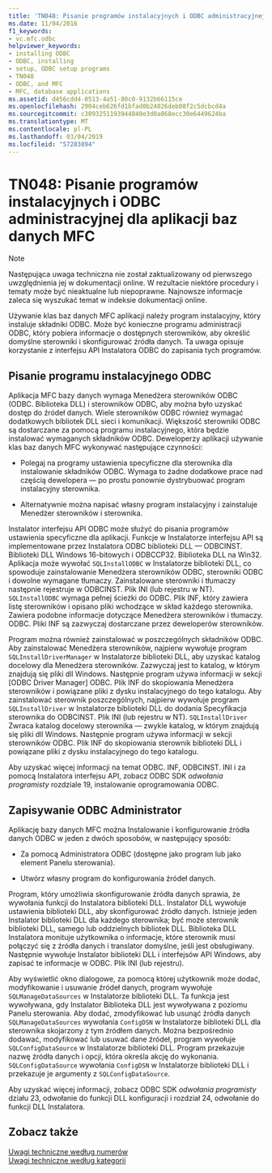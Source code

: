 ```yaml
---
title: 'TN048: Pisanie programów instalacyjnych i ODBC administracyjnej dla aplikacji baz danych MFC'
ms.date: 11/04/2016
f1_keywords:
- vc.mfc.odbc
helpviewer_keywords:
- installing ODBC
- ODBC, installing
- setup, ODBC setup programs
- TN048
- ODBC, and MFC
- MFC, database applications
ms.assetid: d456cdd4-0513-4a51-80c0-9132b66115ce
ms.openlocfilehash: 2904ceb626fd1bfad0b24026deb08f2c5dcbcd4a
ms.sourcegitcommit: c3093251193944840e3d0a068ecc30e6449624ba
ms.translationtype: MT
ms.contentlocale: pl-PL
ms.lasthandoff: 03/04/2019
ms.locfileid: "57283894"
---
```

# <a name="tn048-writing-odbc-setup-and-administration-programs-for-mfc-database-applications"></a>TN048: Pisanie programów instalacyjnych i ODBC administracyjnej dla aplikacji baz danych MFC

> [!NOTE]
>  Następująca uwaga techniczna nie został zaktualizowany od pierwszego uwzględnienia jej w dokumentacji online. W rezultacie niektóre procedury i tematy może być nieaktualne lub niepoprawne. Najnowsze informacje zaleca się wyszukać temat w indeksie dokumentacji online.

Używanie klas baz danych MFC aplikacji należy program instalacyjny, który instaluje składniki ODBC. Może być konieczne programu administracji ODBC, który pobiera informacje o dostępnych sterowników, aby określić domyślne sterowniki i skonfigurować źródła danych. Ta uwaga opisuje korzystanie z interfejsu API Instalatora ODBC do zapisania tych programów.

##  <a name="_mfcnotes_writing_an_odbc_setup_program"></a> Pisanie programu instalacyjnego ODBC

Aplikacja MFC bazy danych wymaga Menedżera sterowników ODBC (ODBC. Biblioteka DLL) i sterowników ODBC, aby można było uzyskać dostęp do źródeł danych. Wiele sterowników ODBC również wymagać dodatkowych bibliotek DLL sieci i komunikacji. Większość sterowniki ODBC są dostarczane za pomocą programu instalacyjnego, która będzie instalować wymaganych składników ODBC. Deweloperzy aplikacji używanie klas baz danych MFC wykonywać następujące czynności:

- Polegaj na programy ustawienia specyficzne dla sterownika dla instalowanie składników ODBC. Wymaga to żadne dodatkowe prace nad częścią dewelopera — po prostu ponownie dystrybuować program instalacyjny sterownika.

- Alternatywnie można napisać własny program instalacyjny i zainstaluje Menedżer sterowników i sterownika.

Instalator interfejsu API ODBC może służyć do pisania programów ustawienia specyficzne dla aplikacji. Funkcje w Instalatorze interfejsu API są implementowane przez Instalatora ODBC biblioteki DLL — ODBCINST. Biblioteki DLL Windows 16-bitowych i ODBCCP32. Biblioteka DLL na Win32. Aplikacja może wywołać `SQLInstallODBC` w Instalatorze biblioteki DLL, co spowoduje zainstalowanie Menedżera sterowników ODBC, sterowniki ODBC i dowolne wymagane tłumaczy. Zainstalowane sterowniki i tłumaczy następnie rejestruje w ODBCINST. Plik INI (lub rejestru w NT). `SQLInstallODBC` wymaga pełnej ścieżki do ODBC. Plik INF, który zawiera listę sterowników i opisano pliki wchodzące w skład każdego sterownika. Zawiera podobne informacje dotyczące Menedżera sterowników i tłumaczy. ODBC. Pliki INF są zazwyczaj dostarczane przez deweloperów sterowników.

Program można również zainstalować w poszczególnych składników ODBC. Aby zainstalować Menedżera sterowników, najpierw wywołuje program `SQLInstallDriverManager` w Instalatorze biblioteki DLL, aby uzyskać katalog docelowy dla Menedżera sterowników. Zazwyczaj jest to katalog, w którym znajdują się pliki dll Windows. Następnie program używa informacji w sekcji [ODBC Driver Manager] ODBC. Plik INF do skopiowania Menedżera sterowników i powiązane pliki z dysku instalacyjnego do tego katalogu. Aby zainstalować sterownik poszczególnych, najpierw wywołuje program `SQLInstallDriver` w Instalatorze biblioteki DLL do dodania Specyfikacja sterownika do ODBCINST. Plik INI (lub rejestru w NT). `SQLInstallDriver` Zwraca katalog docelowy sterownika — zwykle katalog, w którym znajdują się pliki dll Windows. Następnie program używa informacji w sekcji sterowników ODBC. Plik INF do skopiowania sterownik biblioteki DLL i powiązane pliki z dysku instalacyjnego do tego katalogu.

Aby uzyskać więcej informacji na temat ODBC. INF, ODBCINST. INI i za pomocą Instalatora interfejsu API, zobacz ODBC SDK *odwołania programisty* rozdziale 19, instalowanie oprogramowania ODBC.

##  <a name="_mfcnotes_writing_an_odbc_administrator"></a> Zapisywanie ODBC Administrator

Aplikację bazy danych MFC można Instalowanie i konfigurowanie źródła danych ODBC w jeden z dwóch sposobów, w następujący sposób:

- Za pomocą Administratora ODBC (dostępne jako program lub jako element Panelu sterowania).

- Utwórz własny program do konfigurowania źródeł danych.

Program, który umożliwia skonfigurowanie źródła danych sprawia, że wywołania funkcji do Instalatora biblioteki DLL. Instalator DLL wywołuje ustawienia biblioteki DLL, aby skonfigurować źródło danych. Istnieje jeden Instalator biblioteki DLL dla każdego sterownika; być może sterownik biblioteki DLL, samego lub oddzielnych bibliotek DLL. Biblioteka DLL Instalatora monituje użytkownika o informacje, które sterownik musi połączyć się z źródła danych i translator domyślne, jeśli jest obsługiwany. Następnie wywołuje Instalator biblioteki DLL i interfejsów API Windows, aby zapisać te informacje w ODBC. Plik INI (lub rejestru).

Aby wyświetlić okno dialogowe, za pomocą której użytkownik może dodać, modyfikowanie i usuwanie źródeł danych, program wywołuje `SQLManageDataSources` w Instalatorze biblioteki DLL. Ta funkcja jest wywoływana, gdy Instalator Biblioteka DLL jest wywoływana z poziomu Panelu sterowania. Aby dodać, zmodyfikować lub usunąć źródła danych `SQLManageDataSources` wywołania `ConfigDSN` w Instalatorze biblioteki DLL dla sterownika skojarzony z tym źródłem danych. Można bezpośrednio dodawać, modyfikować lub usuwać dane źródeł, program wywołuje `SQLConfigDataSource` w Instalatorze biblioteki DLL. Program przekazuje nazwę źródła danych i opcji, która określa akcję do wykonania. `SQLConfigDataSource` wywołania `ConfigDSN` w Instalatorze biblioteki DLL i przekazuje je argumenty z `SQLConfigDataSource`.

Aby uzyskać więcej informacji, zobacz ODBC SDK *odwołania programisty* działu 23, odwołanie do funkcji DLL konfiguracji i rozdział 24, odwołanie do funkcji DLL Instalatora.

## <a name="see-also"></a>Zobacz także

[Uwagi techniczne według numerów](../mfc/technical-notes-by-number.md)<br/>
[Uwagi techniczne według kategorii](../mfc/technical-notes-by-category.md)
